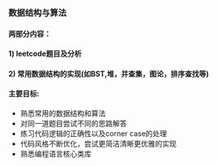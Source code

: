 ### 数据结构与算法

#### 两部分内容：

#### 1) leetcode题目及分析
#### 2) 常用数据结构的实现(如BST,堆，并查集，图论，排序查找等)

#### 主要目标:
* 熟悉常用的数据结构和算法
* 对同一道题目尝试不同的思路解答
* 练习代码逻辑的正确性以及corner case的处理
* 代码风格不断优化，尝试更简洁清晰更优雅的实现
* 熟悉编程语言核心类库



